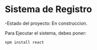 <h1>Sistema de Registro</h1>

-Estado del proyecto: En construccion.

Para Ejecutar el sistema, debes poner:

```npm install react```

